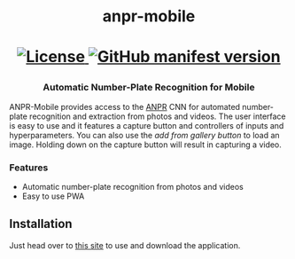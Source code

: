 <h1 align="center">
  anpr-mobile
<h1>

<p align="center">
  <a href="https://github.com/morswin22/anpr-mobile/blob/main/LICENSE">
    <img alt="License" src="https://img.shields.io/github/license/morswin22/anpr-mobile">
  </a>
  <a href="https://github.com/morswin22/anpr-mobile/blob/main/manifest.json">
    <img alt="GitHub manifest version" src="https://img.shields.io/github/manifest-json/v/morswin22/anpr-mobile">
  </a>
</p>

<h3 align="center">
  Automatic Number-Plate Recognition for Mobile
</h3>

ANPR-Mobile provides access to the [ANPR](https://github.com/morswin22/anpr) CNN for automated number-plate recognition and extraction from photos and videos. 
The user interface is easy to use and it features a capture button and controllers of inputs and hyperparameters. You can also use the *add from gallery button* to load an image. Holding down on the capture button will result in capturing a video.

### Features

* Automatic number-plate recognition from photos and videos
* Easy to use PWA

## Installation

Just head over to [this site](https://anprm.netlify.app/) to use and download the application.
